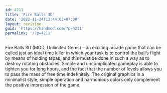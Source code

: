 ```yaml
---
id: 4211
title: 'Fire Balls 3D'
date: '2022-11-24T13:44:03+07:00'
layout: revision
guid: 'https://kindmod.com/?p=4211'
permalink: '/?p=4211'
---
```


Fire Balls 3D (MOD, Unlimited Gems) – an exciting arcade game that can be called just an ideal time killer in which your task is to control the ball’s flight by means of holding tapas, and this must be done in such a way as to destroy rotating obstacles. Simple and uncomplicated gameplay is able to tighten you for long hours, and the fact that the number of levels allows you to pass the mass of free time indefinitely. The original graphics in a minimalist style, simple operation and harmonious colors only complement the positive impression of the game.